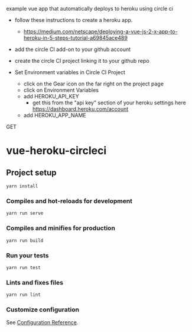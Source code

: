 example vue app that automatically deploys to heroku using circle ci
* follow these instructions to create a heroku app.
    - https://medium.com/netscape/deploying-a-vue-js-2-x-app-to-heroku-in-5-steps-tutorial-a69845ace489

* add the circle CI add-on to your github account
* create the circle CI project linking it to your github repo 
* Set Environment variables in Circle CI Project
    - click on the Gear icon on the far right on the project page
    - click on Environment Variables
    - add HEROKU_API_KEY
        + get this from the "api key" section of your heroku settings here
             https://dashboard.heroku.com/account 
    - add HEROKU_APP_NAME 

GET 

# vue-heroku-circleci

## Project setup
```
yarn install
```

### Compiles and hot-reloads for development
```
yarn run serve
```

### Compiles and minifies for production
```
yarn run build
```

### Run your tests
```
yarn run test
```

### Lints and fixes files
```
yarn run lint
```

### Customize configuration
See [Configuration Reference](https://cli.vuejs.org/config/).
